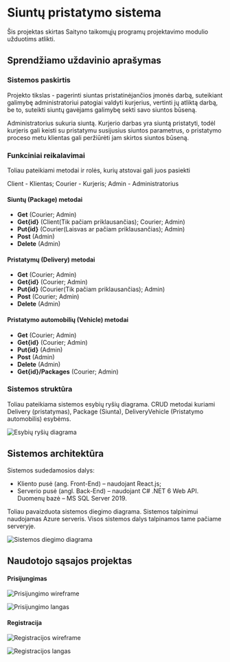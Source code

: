 ﻿# Siuntų pristatymo sistema

Šis projektas skirtas Saityno taikomųjų programų projektavimo modulio užduotims atlikti.

## Sprendžiamo uždavinio aprašymas

### Sistemos paskirtis

Projekto tikslas - pagerinti siuntas pristatinėjančios įmonės darbą, suteikiant galimybę 
administratoriui patogiai valdyti kurjerius, vertinti jų atliktą darbą, be to, suteikti
siuntų gavėjams galimybę sekti savo siuntos būseną.

Administratorius sukuria siuntą. Kurjerio darbas yra siuntą pristatyti, todėl kurjeris
gali keisti su pristatymu susijusius siuntos parametrus, o pristatymo proceso metu
klientas gali peržiūrėti jam skirtos siuntos būseną.

### Funkciniai reikalavimai

Toliau pateikiami metodai ir rolės, kurių atstovai gali juos pasiekti

Client - Klientas; Courier - Kurjeris; Admin - Administratorius

#### Siuntų (Package) metodai

- **Get** (Courier; Admin)
- **Get{id}** (Client(Tik pačiam priklausančias); Courier; Admin)
- **Put{id}** (Courier(Laisvas ar pačiam priklausančias); Admin)
- **Post** (Admin)
- **Delete** (Admin)

#### Pristatymų (Delivery) metodai

- **Get** (Courier; Admin)
- **Get{id}** (Courier; Admin)
- **Put{id}** (Courier(Tik pačiam priklausančias); Admin)
- **Post** (Courier; Admin)
- **Delete** (Admin)

#### Pristatymo automobilių (Vehicle) metodai

- **Get** (Courier; Admin)
- **Get{id}** (Courier; Admin)
- **Put{id}** (Admin)
- **Post** (Admin)
- **Delete** (Admin)
- **Get{id}/Packages** (Courier; Admin)

### Sistemos struktūra

Toliau pateikiama sistemos esybių ryšių diagrama. CRUD metodai kuriami Delivery (pristatymas), Package (Siunta),
DeliveryVehicle (Pristatymo automobilis) esybėms.

![Esybių ryšių diagrama](https://cdn.discordapp.com/attachments/890247339648909322/1021432081542287431/unknown.png "Esybių ryšių diagrama")

## Sistemos architektūra

Sistemos sudedamosios dalys:

- Kliento pusė (ang. Front-End) – naudojant React.js;
- Serverio pusė (angl. Back-End) – naudojant C# .NET 6 Web API. Duomenų bazė – MS SQL Server 2019.

Toliau pavaizduota sistemos diegimo diagrama. Sistemos talpinimui naudojamas Azure serveris. Visos sistemos
dalys talpinamos tame pačiame serveryje.

![Sistemos diegimo diagrama](https://cdn.discordapp.com/attachments/890247339648909322/1019520678443094127/Sait_Deployment.png "Sistemos diegimo diagrama")

## Naudotojo sąsajos projektas

#### Prisijungimas

![Prisijungimo wireframe](https://cdn.discordapp.com/attachments/890247339648909322/1054323023911604325/image.png "Prisijungimo wireframe")

![Prisijungimo langas](https://cdn.discordapp.com/attachments/890247339648909322/1054323512724181012/image.png "Prisijungimo langas")

#### Registracija

![Registracijos wireframe](https://cdn.discordapp.com/attachments/890247339648909322/1054324145518809088/image.png "Registracijos wireframe")

![Registracijos langas](https://cdn.discordapp.com/attachments/890247339648909322/1054323763526770748/image.png "Registracijos langas")

